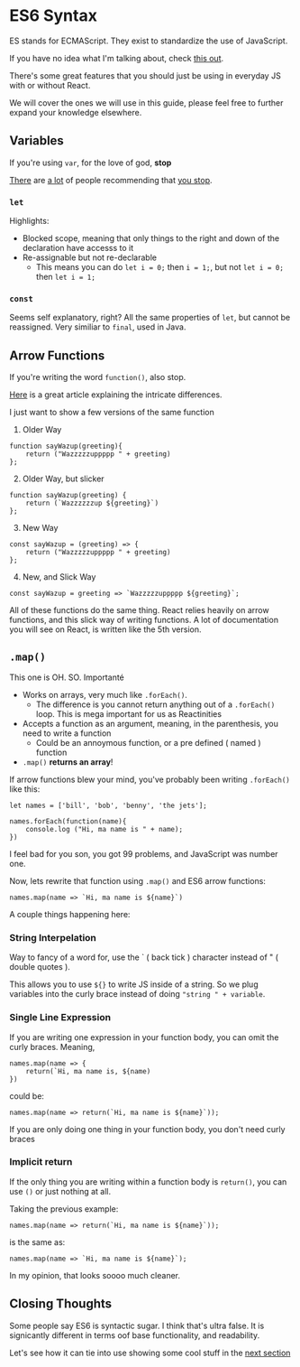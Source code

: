 # ES6 Syntax
ES stands for ECMAScript. They exist to standardize the use of JavaScript. 

If you have no idea what I'm talking about, check [this out](https://www.w3schools.com/js/js_es6.asp).

There's some great features that you should just be using in everyday JS with or without React.

We will cover the ones we will use in this guide, please feel free to further expand your knowledge elsewhere.

## Variables
If you're using `var`, for the love of god, **stop**

[There](https://softwareengineering.stackexchange.com/questions/274342/is-there-any-reason-to-use-the-var-keyword-in-es6) are [a lot](https://discuss.codecademy.com/t/whats-wrong-with-var/224975/3) of people recommending that [you stop](https://hackernoon.com/why-you-shouldnt-use-var-anymore-f109a58b9b70).

### `let`
Highlights:
- Blocked scope, meaning that only things to the right and down of the declaration have accesss to it
- Re-assignable but not re-declarable
    - This means you can do `let i = 0;` then `i = 1;`, but not `let i = 0;` then `let i = 1;`

### `const`
Seems self explanatory, right? All the same properties of `let`, but cannot be reassigned. Very similiar to `final`, used in Java.

## Arrow Functions
If you're writing the word `function()`, also stop.

[Here](https://medium.com/@thejasonfile/es5-functions-vs-es6-fat-arrow-functions-864033baa1a) is a great article explaining the intricate differences.

I just want to show a few versions of the same function
1. Older Way
```
function sayWazup(greeting){
	return ("Wazzzzzuppppp " + greeting)
};
```
2. Older Way, but slicker
```
function sayWazup(greeting) { 
    return (`Wazzzzzzup ${greeting}`)
};
```
3. New Way
```
const sayWazup = (greeting) => {
	return ("Wazzzzzuppppp " + greeting)
};
```
4. New, and Slick Way
```
const sayWazup = greeting => `Wazzzzzuppppp ${greeting}`;
```

All of these functions do the same thing. React relies heavily on arrow functions, and this slick way of writing functions. A lot of documentation you will see on React, is written like the 5th version.

## `.map()`
This one is OH. SO. Importanté

- Works on arrays, very much like `.forEach()`. 
    - The difference is you cannot return anything out of a `.forEach()` loop. This is mega important for us as Reactinities
- Accepts a function as an argument, meaning, in the parenthesis, you need to write a function
    - Could be an annoymous function, or a pre defined ( named ) function
- `.map()` **returns an array**!

If arrow functions blew your mind, you've probably been writing `.forEach()` like this:
```
let names = ['bill', 'bob', 'benny', 'the jets'];

names.forEach(function(name){
	console.log ("Hi, ma name is " + name);
})
```

I feel bad for you son, you got 99 problems, and JavaScript was number one.

Now, lets rewrite that function using `.map()` and ES6 arrow functions:
```
names.map(name => `Hi, ma name is ${name}`)
```

A couple things happening here:

### String Interpelation
Way to fancy of a word for, use the ` ( back tick ) character instead of " ( double quotes ). 

This allows you to use `${}` to write JS inside of a string. So we plug variables into the curly brace instead of doing `"string " + variable`.

### Single Line Expression
If you are writing one expression in your function body, you can omit the curly braces. Meaning, 
```
names.map(name => {
    return(`Hi, ma name is, ${name)
})
```

could be:

```
names.map(name => return(`Hi, ma name is ${name}`));
```

If you are only doing one thing in your function body, you don't need curly braces

### Implicit return
If the only thing you are writing within a function body is `return()`, you can use `()` or just nothing at all.

Taking the previous example:
```
names.map(name => return(`Hi, ma name is ${name}`));
```

is the same as:
```
names.map(name => `Hi, ma name is ${name}`);
```

In my opinion, that looks soooo much cleaner.

## Closing Thoughts 
Some people say ES6 is syntactic sugar. I think that's ultra false. It is signicantly different in terms oof base functionality, and readability.

Let's see how it can tie into use showing some cool stuff in the [next section](https://github.com/caldwell619/beginning-react/blob/master/docs/dynamically-rendering.md)
